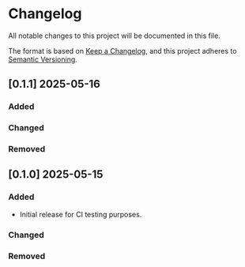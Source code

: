 # Changelog

All notable changes to this project will be documented in this file.

The format is based on [Keep a Changelog](https://keepachangelog.com/en/1.0.0/),
and this project adheres to [Semantic Versioning](https://semver.org/spec/v2.0.0.html).

## [0.1.1] 2025-05-16

### Added

### Changed

### Removed


## [0.1.0] 2025-05-15

### Added

- Initial release for CI testing purposes.

### Changed

### Removed

